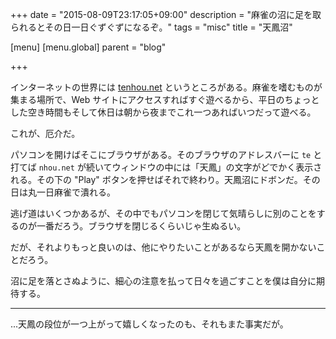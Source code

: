 +++
date = "2015-08-09T23:17:05+09:00"
description = "麻雀の沼に足を取られるとその日一日ぐずぐずになるぞ。"
tags = "misc"
title = "天鳳沼"

[menu]
  [menu.global]
    parent = "blog"

+++

インターネットの世界には [tenhou.net](http://tenhou.net/) というところがある。麻雀を嗜むものが集まる場所で、Web サイトにアクセスすればすぐ遊べるから、平日のちょっとした空き時間もそして休日は朝から夜までこれ一つあればいつだって遊べる。

これが、厄介だ。

パソコンを開けばそこにブラウザがある。そのブラウザのアドレスバーに `te` と打てば `nhou.net` が続いてウィンドウの中には「天鳳」の文字がどでかく表示される。その下の "Play" ボタンを押せばそれで終わり。天鳳沼にドボンだ。その日は丸一日麻雀で潰れる。

逃げ道はいくつかあるが、その中でもパソコンを閉じて気晴らしに別のことをするのが一番だろう。ブラウザを閉じるくらいじゃ生ぬるい。

だが、それよりもっと良いのは、他にやりたいことがあるなら天鳳を開かないことだろう。

沼に足を落とさぬように、細心の注意を払って日々を過ごすことを僕は自分に期待する。

---

...天鳳の段位が一つ上がって嬉しくなったのも、それもまた事実だが。
